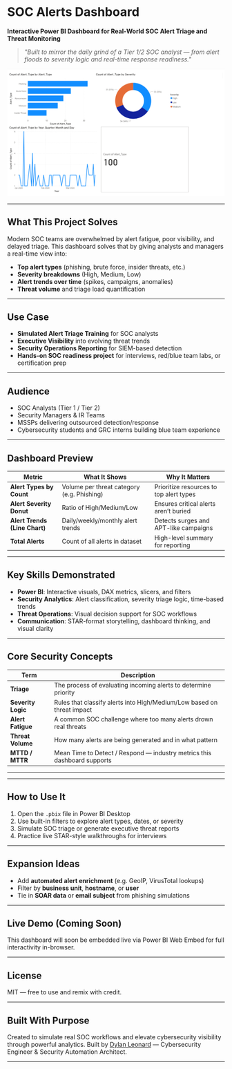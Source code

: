 # SOC Alerts Dashboard

**Interactive Power BI Dashboard for Real-World SOC Alert Triage and Threat Monitoring**

> *"Built to mirror the daily grind of a Tier 1/2 SOC analyst — from alert floods to severity logic and real-time response readiness."*

![SOC Dashboard Preview](https://github.com/dylanleonard-1/powerbi-cybersecurity-dashboards/blob/main/SOC_Alerts_Dashboard/SOC_Alerts_Dashboard/visuals/IMG_9632.jpeg)

---

## **What This Project Solves**

Modern SOC teams are overwhelmed by alert fatigue, poor visibility, and delayed triage. This dashboard solves that by giving analysts and managers a real-time view into:

- **Top alert types** (phishing, brute force, insider threats, etc.)
- **Severity breakdowns** (High, Medium, Low)
- **Alert trends over time** (spikes, campaigns, anomalies)
- **Threat volume** and triage load quantification

---

## **Use Case**

- **Simulated Alert Triage Training** for SOC analysts
- **Executive Visibility** into evolving threat trends
- **Security Operations Reporting** for SIEM-based detection
- **Hands-on SOC readiness project** for interviews, red/blue team labs, or certification prep

---

## **Audience**

- SOC Analysts (Tier 1 / Tier 2)
- Security Managers & IR Teams
- MSSPs delivering outsourced detection/response
- Cybersecurity students and GRC interns building blue team experience

---

## **Dashboard Preview**

| Metric | What It Shows | Why It Matters |
|--------|----------------|----------------|
| **Alert Types by Count** | Volume per threat category (e.g. Phishing) | Prioritize resources to top alert types |
| **Alert Severity Donut** | Ratio of High/Medium/Low | Ensures critical alerts aren’t buried |
| **Alert Trends (Line Chart)** | Daily/weekly/monthly alert trends | Detects surges and APT-like campaigns |
| **Total Alerts** | Count of all alerts in dataset | High-level summary for reporting |

---

## **Key Skills Demonstrated**

- **Power BI**: Interactive visuals, DAX metrics, slicers, and filters
- **Security Analytics**: Alert classification, severity triage logic, time-based trends
- **Threat Operations**: Visual decision support for SOC workflows
- **Communication**: STAR-format storytelling, dashboard thinking, and visual clarity

---

## **Core Security Concepts**

| Term | Description |
|------|-------------|
| **Triage** | The process of evaluating incoming alerts to determine priority |
| **Severity Logic** | Rules that classify alerts into High/Medium/Low based on threat impact |
| **Alert Fatigue** | A common SOC challenge where too many alerts drown real threats |
| **Threat Volume** | How many alerts are being generated and in what pattern |
| **MTTD / MTTR** | Mean Time to Detect / Respond — industry metrics this dashboard supports |

---

---

## **How to Use It**

1. Open the `.pbix` file in Power BI Desktop
2. Use built-in filters to explore alert types, dates, or severity
3. Simulate SOC triage or generate executive threat reports
4. Practice live STAR-style walkthroughs for interviews

---

## **Expansion Ideas**

- Add **automated alert enrichment** (e.g. GeoIP, VirusTotal lookups)
- Filter by **business unit**, **hostname**, or **user**
- Tie in **SOAR data** or **email subject** from phishing simulations

---

## **Live Demo (Coming Soon)**

This dashboard will soon be embedded live via Power BI Web Embed for full interactivity in-browser.

---

## **License**

MIT — free to use and remix with credit.

---

## **Built With Purpose**

Created to simulate real SOC workflows and elevate cybersecurity visibility through powerful analytics. Built by [Dylan Leonard](https://github.com/dylanleonard-1) — Cybersecurity Engineer & Security Automation Architect.

---
